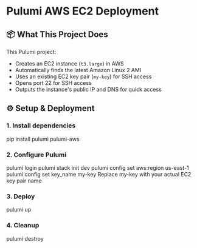 # Pulumi AWS EC2 Deployment

## 📦 What This Project Does

This Pulumi project:

- Creates an EC2 instance (`t3.large`) in AWS
- Automatically finds the latest Amazon Linux 2 AMI
- Uses an existing EC2 key pair (`my-key`) for SSH access
- Opens port 22 for SSH access
- Outputs the instance's public IP and DNS for quick access

## ⚙️ Setup & Deployment

### 1. Install dependencies

pip install pulumi pulumi-aws

### 2. Configure Pulumi

pulumi login
pulumi stack init dev
pulumi config set aws:region us-east-1
pulumi config set key_name my-key
Replace my-key with your actual EC2 key pair name

### 3. Deploy
pulumi up

### 4. Cleanup
pulumi destroy